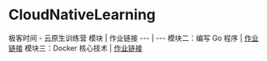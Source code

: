 # CloudNativeLearning
极客时间 - 云原生训练营
 模块 | 作业链接 
--- | ---
模块二：编写 Go 程序 | [作业链接](Homework/Go/httpServer)
模块三：Docker 核心技术 | [作业链接](Homework/Go)
